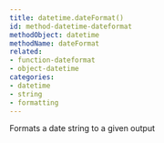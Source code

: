 ```yaml
---
title: datetime.dateFormat()
id: method-datetime-dateformat
methodObject: datetime
methodName: dateFormat
related:
- function-dateformat
- object-datetime
categories:
- datetime
- string
- formatting
---
```


Formats a date string to a given output